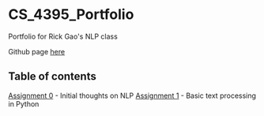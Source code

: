 # CS_4395_Portfolio
Portfolio for Rick Gao's NLP class

Github page [here](https://2000gao.github.io/CS_4395_Portfolio/)
## Table of contents
[Assignment 0](https://github.com/2000gao/CS_4395_Portfolio/blob/main/assignments/Assignment_0.pdf) - Initial thoughts on NLP 
[Assignment 1](https://github.com/2000gao/CS_4395_Portfolio/tree/main/assignments/Assignment_1) - Basic text processing in Python